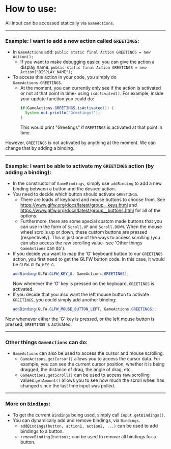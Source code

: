 # How to use:
All input can be accessed statically via `GameActions`.

<hr />

### Example: I want to add a new action called `GREETINGS`:
- In `GameActions` add: `public static final Action GREETINGS = new Action();` 
  - If you want to make debugging easier, you can give the action a display name: `public static final Action GREETINGS = new Action("DISPLAY_NAME");`
- To access this action in your code, you simply do `GameActions.GREETINGS`.
  - At the moment, you can currently only see if the action is activated or not at that point in time- using `isActivated()`.
      For example, inside your update function you could do:
      ``` java
      if(GameActions.GREETINGS.isActivated()) { 
        System.out.println("Greetings!");
      }
      ```
      This would print "Greetings" if `GREETINGS` is activated at that point in time.

However, `GREETINGS` is not activated by anything at the moment. We can change that by adding a binding.

<hr />

### Example: I want be able to activate my `GREETINGS` action (by adding a binding):
- In the constructor of `GameBindings`, simply use `addBinding` to add a new binding between a button and the desired action.
- You need to decide which button should activate `GREETINGS`.
  - There are loads of keyboard and mouse buttons to choose from. See https://www.glfw.org/docs/latest/group__keys.html and https://www.glfw.org/docs/latest/group__buttons.html for all of the options. 
  - Furthermore, there are some special custom made buttons that you can use in the form of `Scroll.UP` and `Scroll.DOWN`. When the mouse wheel scrolls up or down, these custom buttons are pressed (respectively). This is just one of the ways to access scrolling (you can also access the raw scrolling value- see 'Other things `GameActions` can do').
- If you decide you want to map the 'G' keyboard button to our `GREETINGS` action, you first need to get the GLFW button code. In this case, it would be `GLFW.GLFW_KEY_G`.
    ``` java
    addBinding(GLFW.GLFW_KEY_G, GameActions.GREETINGS);
    ```
    Now whenever the 'G' key is pressed on the keyboard, `GREETINGS` is activated.
- If you decide that you also want the left mouse button to activate `GREETINGS`, you could simply add another binding:
    ``` java
    addBinding(GLFW.GLFW_MOUSE_BUTTON_LEFT, GameActions.GREETINGS);
    ```
Now whenever either the 'G' key is pressed, or the left mouse button is pressed, `GREETINGS` is activated.

<hr />

### Other things `GameActions` can do:
- `GameActions` can also be used to access the cursor and mouse scrolling.
  - `GameActions.getCursor()` allows you to access the cursor data. For example, you can see the current cursor position, whether it is being dragged, the distance of drag, the angle of drag, etc.
  - `GameActions.getScroll()` can be used to access raw scrolling values.`getAmount()` allows you to see how much the scroll wheel has changed since the last time input was polled.

<hr />

### More on `Bindings`:
- To get the current `Bindings` being used, simply call `Input.getBindings()`. 
- You can dynamically add and remove bindings, via `Bindings`.
  - `addBindings(button, action1, action2, ...)` can be used to add bindings to a button.
  - `removeBinding(button);` can be used to remove all bindings for a button.
